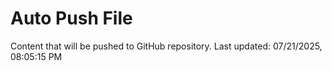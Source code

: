 # Auto Push File

Content that will be pushed to GitHub repository.
Last updated: 07/21/2025, 08:05:15 PM